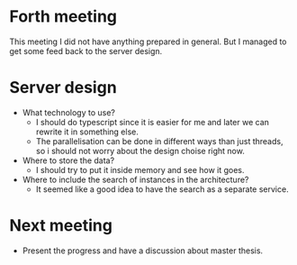 # Forth meeting

This meeting I did not have anything prepared in general.
But I managed to get some feed back to the server design.

# Server design

- What technology to use?
    - I should do typescript since it is easier for me and later we can rewrite it in something else.
    - The parallelisation can be done in different ways than just threads, so i should not worry about the design choise right now.
- Where to store the data?
  - I should try to put it inside memory and see how it goes.
- Where to include the search of instances in the architecture?
  - It seemed like a good idea to have the search as a separate service.

# Next meeting

- Present the progress and have a discussion about master thesis.